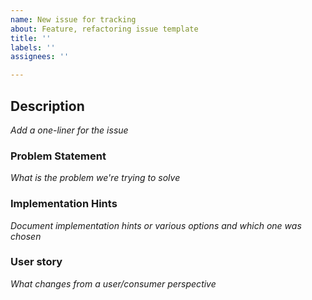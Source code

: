 ```yaml
---
name: New issue for tracking
about: Feature, refactoring issue template
title: ''
labels: ''
assignees: ''

---
```


## Description 

*Add a one-liner for the issue*

### Problem Statement
*What is the problem we're trying to solve*

### Implementation Hints 
*Document implementation hints or various options and which one was chosen*

### User story
*What changes from a user/consumer perspective*
